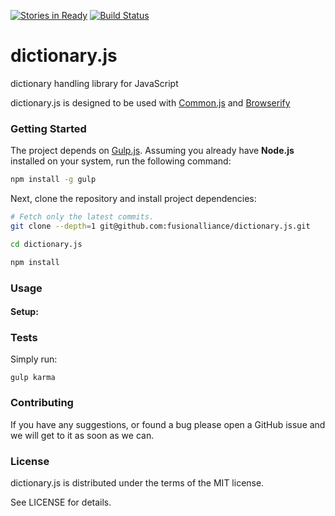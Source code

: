 [![Stories in Ready](https://badge.waffle.io/fusionalliance/dictionary.js.png?label=ready&title=Ready)](https://waffle.io/fusionalliance/dictionary.js) [![Build Status](https://travis-ci.org/fusionalliance/dictionary.js.svg)](https://travis-ci.org/fusionalliance/dictionary.js)
# dictionary.js

dictionary handling library for JavaScript

dictionary.js is designed to be used with [Common.js](http://www.commonjs.org/) and [Browserify](http://browserify.org/)

### Getting Started

The project depends on [Gulp.js](http://gulpjs.com). Assuming
you already have **Node.js** installed on your system, run the following command:

```bash
npm install -g gulp
```

Next, clone the repository and install project dependencies:
```bash
# Fetch only the latest commits.
git clone --depth=1 git@github.com:fusionalliance/dictionary.js.git

cd dictionary.js

npm install
```
### Usage

#### Setup:

### Tests

Simply run:

```
gulp karma
```

### Contributing

If you have any suggestions, or found a bug please open a GitHub issue and we will
get to it as soon as we can.

### License

dictionary.js is distributed under the terms of the MIT license.

See LICENSE for details.
